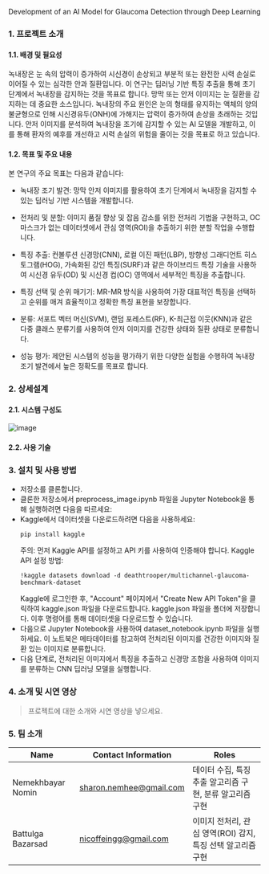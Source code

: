 Development of an AI Model for Glaucoma Detection through Deep Learning
### 1. 프로젝트 소개

#### 1.1. 배경 및 필요성

녹내장은 눈 속의 압력이 증가하여 시신경이 손상되고 부분적 또는 완전한 시력 손실로 이어질 수 있는 심각한 안과 질환입니다.
이 연구는 딥러닝 기반 특징 추출을 통해 초기 단계에서 녹내장을 감지하는 것을 목표로 합니다. 망막 또는 안저 이미지는 눈 질환을 감지하는 데 중요한 소스입니다. 녹내장의 주요 원인은 눈의 형태를 유지하는 액체의 양의 불균형으로 인해 시신경유두(ONH)에 가해지는 압력이 증가하여 손상을 초래하는 것입니다. 안저 이미지를 분석하여 녹내장을 조기에 감지할 수 있는 AI 모델을 개발하고, 이를 통해 환자의 예후를 개선하고 시력 손실의 위험을 줄이는 것을 목표로 하고 있습니다.

#### 1.2. 목표 및 주요 내용

본 연구의 주요 목표는 다음과 같습니다:

- 녹내장 조기 발견: 망막 안저 이미지를 활용하여 초기 단계에서 녹내장을 감지할 수 있는 딥러닝 기반 시스템을 개발합니다.

- 전처리 및 분할: 이미지 품질 향상 및 잡음 감소를 위한 전처리 기법을 구현하고, OC 마스크가 없는 데이터셋에서 관심 영역(ROI)을 추출하기 위한 분할 작업을 수행합니다.

- 특징 추출: 컨볼루션 신경망(CNN), 로컬 이진 패턴(LBP), 방향성 그래디언트 히스토그램(HOG), 가속화된 강인 특징(SURF)과 같은 하이브리드 특징 기술을 사용하여 시신경 유두(OD) 및 시신경 컵(OC) 영역에서 세부적인 특징을 추출합니다.

- 특징 선택 및 순위 매기기: MR-MR 방식을 사용하여 가장 대표적인 특징을 선택하고 순위를 매겨 효율적이고 정확한 특징 표현을 보장합니다.

- 분류: 서포트 벡터 머신(SVM), 랜덤 포레스트(RF), K-최근접 이웃(KNN)과 같은 다중 클래스 분류기를 사용하여 안저 이미지를 건강한 상태와 질환 상태로 분류합니다.

- 성능 평가: 제안된 시스템의 성능을 평가하기 위한 다양한 실험을 수행하여 녹내장 조기 발견에서 높은 정확도를 목표로 합니다.
  
### 2. 상세설계

#### 2.1. 시스템 구성도
![image](https://github.com/user-attachments/assets/c42361b2-594c-46c0-92a8-61cafaedaff1)

#### 2.2. 사용 기술

### 3. 설치 및 사용 방법
- 저장소를 클론합니다.
- 클론한 저장소에서 preprocess_image.ipynb 파일을 Jupyter Notebook을 통해 실행하려면 다음을 따르세요:
- Kaggle에서 데이터셋을 다운로드하려면 다음을 사용하세요:
   ```
  pip install kaggle
  ```
   주의: 먼저 Kaggle API를 설정하고 API 키를 사용하여 인증해야 합니다.
  Kaggle API 설정 방법:
  ```
  !kaggle datasets download -d deathtrooper/multichannel-glaucoma-benchmark-dataset
  ```
  Kaggle에 로그인한 후, "Account" 페이지에서 "Create New API Token"을 클릭하여 kaggle.json 파일을 다운로드합니다.
  kaggle.json 파일을 폴더에 저장합니다.
  이후 명령어를 통해 데이터셋을 다운로드할 수 있습니다.
- 다음으로 Jupyter Notebook을 사용하여 dataset_notebook.ipynb 파일을 실행하세요. 이 노트북은 메타데이터를 참고하여 전처리된 이미지를 건강한 이미지와 질환 있는 이미지로 분류합니다.
- 다음 단계로, 전처리된 이미지에서 특징을 추출하고 신경망 조합을 사용하여 이미지를 분류하는 CNN 딥러닝 모델을 실행합니다.
### 4. 소개 및 시연 영상
> 프로젝트에 대한 소개와 시연 영상을 넣으세요.
### 5. 팀 소개
| Name              | Contact Information     | Roles                                                   | 
|-------------------|-------------------------|---------------------------------------------------------|
| Nemekhbayar Nomin | sharon.nemhee@gmail.com | 데이터 수집, 특징 추출 알고리즘 구현, 분류 알고리즘 구현    |
| Battulga Bazarsad | nicoffeingg@gmail.com   | 이미지 전처리, 관심 영역(ROI) 감지, 특징 선택 알고리즘 구현 |
